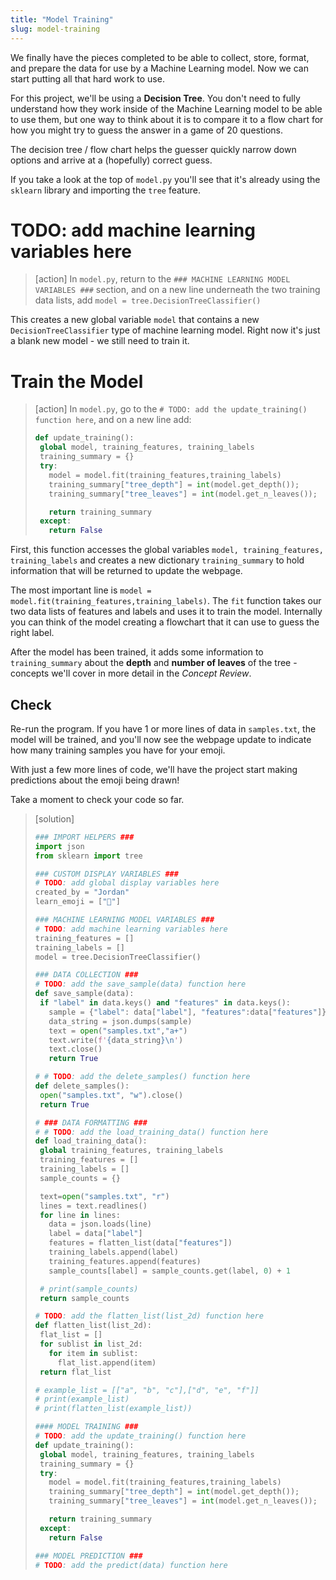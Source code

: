 ```yaml
---
title: "Model Training"
slug: model-training
---
```


We finally have the pieces completed to be able to collect, store, format, and prepare the data for use by a Machine Learning model. Now we can start putting all that hard work to use.

For this project, we'll be using a **Decision Tree**. You don't need to fully understand how they work inside of the Machine Learning model to be able to use them, but one way to think about it is to compare it to a flow chart for how you might try to guess the answer in a game of 20 questions.

<!-- TODO: image of decision tree -->
<!-- example: https://amyklipp.files.wordpress.com/2017/01/flow-chart-animals.jpg?w=620 -->

The decision tree / flow chart helps the guesser quickly narrow down options and arrive at a (hopefully) correct guess.

If you take a look at the top of `model.py` you'll see that it's already using the `sklearn` library and importing the `tree` feature.

# TODO: add machine learning variables here

> [action]
> In `model.py`, return to the `### MACHINE LEARNING MODEL VARIABLES ###` section, and on a new line underneath the two training data lists, add `model = tree.DecisionTreeClassifier()`

This creates a new global variable `model` that contains a new `DecisionTreeClassifier` type of machine learning model. Right now it's just a blank new model - we still need to train it.

# Train the Model

> [action]
> In `model.py`, go to the `# TODO: add the update_training() function here`, and on a new line add:
>```python
>def update_training():
>  global model, training_features, training_labels
>  training_summary = {}
>  try:
>    model = model.fit(training_features,training_labels)
>    training_summary["tree_depth"] = int(model.get_depth());
>    training_summary["tree_leaves"] = int(model.get_n_leaves());
>
>    return training_summary
>  except:
>    return False
>```
>

First, this function accesses the global variables `model, training_features, training_labels` and creates a new dictionary `training_summary` to hold information that will be returned to update the webpage.

The most important line is `model = model.fit(training_features,training_labels)`. The `fit` function takes our two data lists of features and labels and uses it to train the model. Internally you can think of the model creating a flowchart that it can use to guess the right label.

After the model has been trained, it adds some information to `training_summary` about the **depth** and **number of leaves** of the tree - concepts we'll cover in more detail in the _Concept Review_.

## Check

Re-run the program. If you have 1 or more lines of data in `samples.txt`, the model will be trained, and you'll now see the webpage update to indicate how many training samples you have for your emoji.

<!-- TODO: image of seeing training data counts -->

With just a few more lines of code, we'll have the project start making predictions about the emoji being drawn!

Take a moment to check your code so far.

> [solution]
>
>```python
>### IMPORT HELPERS ###
>import json
>from sklearn import tree
>
>### CUSTOM DISPLAY VARIABLES ###
># TODO: add global display variables here
>created_by = "Jordan"
>learn_emoji = ["🙂"]
>
>### MACHINE LEARNING MODEL VARIABLES ###
># TODO: add machine learning variables here
>training_features = []
>training_labels = []
>model = tree.DecisionTreeClassifier()
>
>### DATA COLLECTION ###
># TODO: add the save_sample(data) function here
>def save_sample(data):
>  if "label" in data.keys() and "features" in data.keys():
>    sample = {"label": data["label"], "features":data["features"]}
>    data_string = json.dumps(sample)
>    text = open("samples.txt","a+")
>    text.write(f'{data_string}\n')
>    text.close()
>    return True
>
># # TODO: add the delete_samples() function here
>def delete_samples():
>  open("samples.txt", "w").close()
>  return True
>
># ### DATA FORMATTING ###
># # TODO: add the load_training_data() function here
>def load_training_data():
>  global training_features, training_labels
>  training_features = []
>  training_labels = []
>  sample_counts = {}
>
>  text=open("samples.txt", "r")
>  lines = text.readlines()
>  for line in lines:
>    data = json.loads(line)
>    label = data["label"]
>    features = flatten_list(data["features"])
>    training_labels.append(label)
>    training_features.append(features)
>    sample_counts[label] = sample_counts.get(label, 0) + 1
>
>  # print(sample_counts)
>  return sample_counts
>
># TODO: add the flatten_list(list_2d) function here
>def flatten_list(list_2d):
>  flat_list = []
>  for sublist in list_2d:
>    for item in sublist:
>      flat_list.append(item)
>  return flat_list
>
># example_list = [["a", "b", "c"],["d", "e", "f"]]
># print(example_list)
># print(flatten_list(example_list))
>
>#### MODEL TRAINING ###
># TODO: add the update_training() function here
>def update_training():
>  global model, training_features, training_labels
>  training_summary = {}
>  try:
>    model = model.fit(training_features,training_labels)
>    training_summary["tree_depth"] = int(model.get_depth());
>    training_summary["tree_leaves"] = int(model.get_n_leaves());
>
>    return training_summary
>  except:
>    return False
>
>### MODEL PREDICTION ###
># TODO: add the predict(data) function here
>```
>

